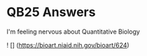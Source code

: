 # QB25 Answers 

I'm feeling nervous about Quantitative Biology


! [] (https://bioart.niaid.nih.gov/bioart/624)
